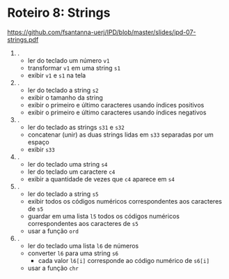 <meta http-equiv="Content-Type" content="text/html; charset=UTF-8"/></p>        

Roteiro 8: Strings
==================

<!--
- Fazer todos os itens em um único arquivo, ex., `lab-08.py`.
- Ao final, enviar um e-mail da seguinte forma:
    - *Para*: `francisco@ime.uerj.br`
    - Enviar uma cópia para o seu e-mail.
      **Ao desligar, todos os arquivos são removidos do computador.**
    - *Assunto*: IPD, lab-08, João da Silva
    - *Anexos*:
        - `lab-08.py`
        - Para cada item, um *print screen* da tela de edição e outro da tela de execução
    - *Corpo*: Enumerar os exercícios que foram e não foram feitos, ex.:

```
Sim: 1 ao 3
Não: 4 ao 5
Seguem arquivos em anexo...
```
-->

<https://github.com/fsantanna-uerj/IPD/blob/master/slides/ipd-07-strings.pdf>

1. .
    - ler do teclado um número `v1`
    - transformar `v1` em uma string `s1`
    - exibir `v1` e `s1` na tela
2. .
    - ler do teclado a string `s2`
    - exibir o tamanho da string
    - exibir o primeiro e último caracteres usando índices positivos
    - exibir o primeiro e último caracteres usando índices negativos
3. .
    - ler do teclado as strings `s31` e `s32`
    - concatenar (unir) as duas strings lidas em `s33` separadas por um espaço
    - exibir `s33`
4. .
    - ler do teclado uma string `s4`
    - ler do teclado um caractere `c4`
    - exibir a quantidade de vezes que `c4` aparece em `s4`
5. .
    - ler do teclado a string `s5`
    - exibir todos os códigos numéricos correspondentes aos caracteres de `s5`
    - guardar em uma lista `l5` todos os códigos numéricos correspondentes
      aos caracteres de `s5`
    - usar a função `ord`
6. .
    - ler do teclado uma lista `l6` de números
    - converter `l6` para uma string `s6`
        - cada valor `l6[i]` corresponde ao código numérico de `s6[i]`
    - usar a função `chr`
